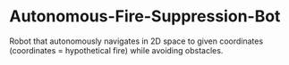 # Autonomous-Fire-Suppression-Bot
Robot that autonomously navigates in 2D space to given coordinates (coordinates = hypothetical fire) while avoiding obstacles.

